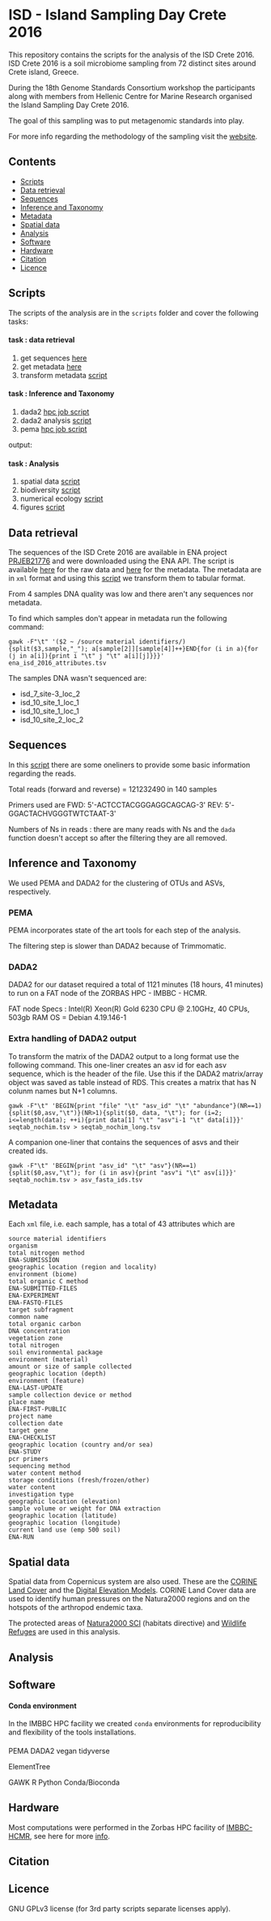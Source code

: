 # ISD - Island Sampling Day Crete 2016

This repository contains the scripts for the analysis of the ISD Crete 2016.
ISD Crete 2016 is a soil microbiome sampling from 72 distinct sites around 
Crete island, Greece. 

During the 18th Genome Standards Consortium workshop the participants along
with members from Hellenic Centre for Marine Research organised the Island 
Sampling Day Crete 2016.

The goal of this sampling was to put metagenomic standards into play.

For more info regarding the methodology of the sampling 
visit the [website](https://lab42open-team.github.io/isd-crete-website/).

## Contents

* [Scripts](#scripts)
* [Data retrieval](#data-retrieval)
* [Sequences](#sequences)
* [Inference and Taxonomy](#inference-and-taxonomy)
* [Metadata](#metadata)
* [Spatial data](#spatial-data)
* [Analysis](#analysis)
* [Software](#software)
* [Hardware](#hardware)
* [Citation](#citation)
* [Licence](#licence)

## Scripts
The scripts of the analysis are in the `scripts` folder and cover the following tasks:

#### task : data retrieval
1. get sequences [here](scripts/get_isd_crete_2016_fastq.sh)
2. get metadata [here](scripts/get_isd_crete_2016_attributes.py)
3. transform metadata [script](https://github.com/savvas-paragkamian/isd-crete/blob/main/scripts/ena_xml_to_csv.py)

#### task : Inference and Taxonomy
1. dada2 [hpc job script](https://github.com/savvas-paragkamian/isd-crete/blob/main/scripts/isd_crete_hpc_job_dada2.sh)
2. dada2 analysis [script](https://github.com/savvas-paragkamian/isd-crete/blob/main/scripts/isd_crete_dada2_taxonomy.R)
3. pema [hpc job script](https://github.com/savvas-paragkamian/isd-crete/blob/main/scripts/isd_crete_pema_asv.sh)

output: 

#### task : Analysis
1. spatial data [script](https://github.com/savvas-paragkamian/isd-crete/blob/main/scripts/isd_crete_spatial.R)
2. biodiversity [script](https://github.com/savvas-paragkamian/isd-crete/blob/main/scripts/isd_crete_biodiversity.R)
3. numerical ecology [script](https://github.com/savvas-paragkamian/isd-crete/blob/main/scripts/isd_crete_numerical_ecology.R)
4. figures [script](https://github.com/savvas-paragkamian/isd-crete/blob/main/scripts/figures.R)

## Data retrieval

The sequences of the ISD Crete 2016 are available in ENA project [PRJEB21776](https://www.ebi.ac.uk/ena/browser/view/PRJEB21776)
and were downloaded using the ENA API. The script is available [here](scripts/get_isd_crete_2016_fastq.sh) for the
raw data and [here](scripts/get_isd_crete_2016_attributes.py) for the metadata.
The metadata are in `xml` format and using this [script](https://github.com/savvas-paragkamian/isd-crete/blob/main/scripts/ena_xml_to_csv.py) we transform them to
tabular format.

From 4 samples DNA quality was low and there aren't any sequences nor metadata.

To find which samples don't appear in metadata run the following command:
```
gawk -F"\t" '($2 ~ /source material identifiers/){split($3,sample,"_"); a[sample[2]][sample[4]]++}END{for (i in a){for (j in a[i]){print i "\t" j "\t" a[i][j]}}}' ena_isd_2016_attributes.tsv
```
The samples DNA wasn't sequenced are: 
* isd_7_site-3_loc_2
* isd_10_site_1_loc_1
* isd_10_site_1_loc_1
* isd_10_site_2_loc_2

## Sequences

In this [script](scripts/isd_crete_reads_summary.sh) there are some oneliners
to provide some basic information regarding the reads.

Total reads (forward and reverse) = 121232490 in 140 samples

Primers used are FWD: 5'-ACTCCTACGGGAGGCAGCAG-3' REV: 5'-GGACTACHVGGGTWTCTAAT-3'

Numbers of Ns in reads : there are many reads with Ns and the `dada` function
doesn't accept so after the filtering they are all removed.

## Inference and Taxonomy
We used PEMA and DADA2 for the clustering of OTUs and ASVs, respectively.

### PEMA

PEMA incorporates state of the art tools for each step of the analysis.

The filtering step is slower than DADA2 because of Trimmomatic.

### DADA2
DADA2 for our dataset required a total of 1121 minutes (18 hours, 41 minutes)
to run on a FAT node of the ZORBAS HPC - IMBBC - HCMR.

FAT node Specs : Intel(R) Xeon(R) Gold 6230 CPU @ 2.10GHz, 40 CPUs, 503gb RAM
OS = Debian 4.19.146-1

### Extra handling of DADA2 output

To transform the matrix of the DADA2 output to a long format use the following
command. This one-liner creates an asv id for each asv sequence, which is the
header of the file. Use this if the DADA2 matrix/array object was saved as
table instead of RDS. This creates a matrix that has N colunm names but N+1
columns.


```
gawk -F"\t" 'BEGIN{print "file" "\t" "asv_id" "\t" "abundance"}(NR==1){split($0,asv,"\t")}(NR>1){split($0, data, "\t"); for (i=2; i<=length(data); ++i){print data[1] "\t" "asv"i-1 "\t" data[i]}}' seqtab_nochim.tsv > seqtab_nochim_long.tsv
```

A companion one-liner that contains the sequences of asvs and their created ids.
```
gawk -F"\t" 'BEGIN{print "asv_id" "\t" "asv"}(NR==1){split($0,asv,"\t"); for (i in asv){print "asv"i "\t" asv[i]}}' seqtab_nochim.tsv > asv_fasta_ids.tsv
```

## Metadata

Each `xml` file, i.e. each sample, has a total of 43 attributes which are 

```
source material identifiers
organism
total nitrogen method
ENA-SUBMISSION
geographic location (region and locality)
environment (biome)
total organic C method
ENA-SUBMITTED-FILES
ENA-EXPERIMENT
ENA-FASTQ-FILES
target subfragment
common name
total organic carbon
DNA concentration
vegetation zone
total nitrogen
soil environmental package
environment (material)
amount or size of sample collected
geographic location (depth)
environment (feature)
ENA-LAST-UPDATE
sample collection device or method
place name
ENA-FIRST-PUBLIC
project name
collection date
target gene
ENA-CHECKLIST
geographic location (country and/or sea)
ENA-STUDY
pcr primers
sequencing method
water content method
storage conditions (fresh/frozen/other)
water content
investigation type
geographic location (elevation)
sample volume or weight for DNA extraction
geographic location (latitude)
geographic location (longitude)
current land use (emp 500 soil)
ENA-RUN
```

## Spatial data

Spatial data from Copernicus system are also used. These are the 
[CORINE Land Cover](https://land.copernicus.eu/pan-european/corine-land-cover/clc2018?tab=download)
and the [Digital Elevation Models](https://www.eea.europa.eu/data-and-maps/data/copernicus-land-monitoring-service-eu-dem).
CORINE Land Cover data are used to identify human pressures on the Natura2000
regions and on the hotspots of the arthropod endemic taxa.

The protected areas of [Natura2000 SCI](https://www.eea.europa.eu/data-and-maps/data/natura-14)
(habitats directive) and [Wildlife Refuges](https://www.protectedplanet.net/en/thematic-areas/wdpa?tab=WDPA)
are used in this analysis. 

## Analysis



## Software

#### Conda environment
In the IMBBC HPC facility we created `conda` environments for reproducibility and 
flexibility of the tools installations.

#### 

PEMA
DADA2
vegan
tidyverse

ElementTree

GAWK
R 
Python
Conda/Bioconda
## Hardware

Most computations were performed in the Zorbas HPC facility of [IMBBC-HCMR](https://hpc.hcmr.gr),
see here for more [info](https://doi.org/10.1093/gigascience/giab053).

## Citation

## Licence

GNU GPLv3 license (for 3rd party scripts separate licenses apply).
